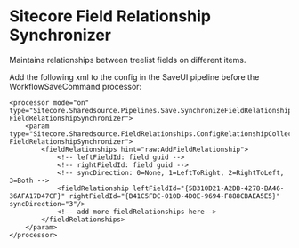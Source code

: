 # Sitecore Field Relationship Synchronizer
Maintains relationships between treelist fields on different items.

Add the following xml to the config in the SaveUI pipeline before the WorkflowSaveCommand processor:

```
<processor mode="on" type="Sitecore.Sharedsource.Pipelines.Save.SynchronizeFieldRelationships, FieldRelationshipSynchronizer">
    <param type="Sitecore.Sharedsource.FieldRelationships.ConfigRelationshipCollection, FieldRelationshipSynchronizer">
        <fieldRelationships hint="raw:AddFieldRelationship">
            <!-- leftFieldId: field guid -->
            <!-- rightFieldId: field guid -->
            <!-- syncDirection: 0=None, 1=LeftToRight, 2=RightToLeft, 3=Both -->
            <fieldRelationship leftFieldId="{5B310D21-A2DB-4278-BA46-36AFA17D47CF}" rightFieldId="{B41C5FDC-010D-4D0E-9694-F888CBAEA5E5}" syncDirection="3"/>
            <!-- add more fieldRelationships here-->
        </fieldRelationships>
    </param>
</processor>
```